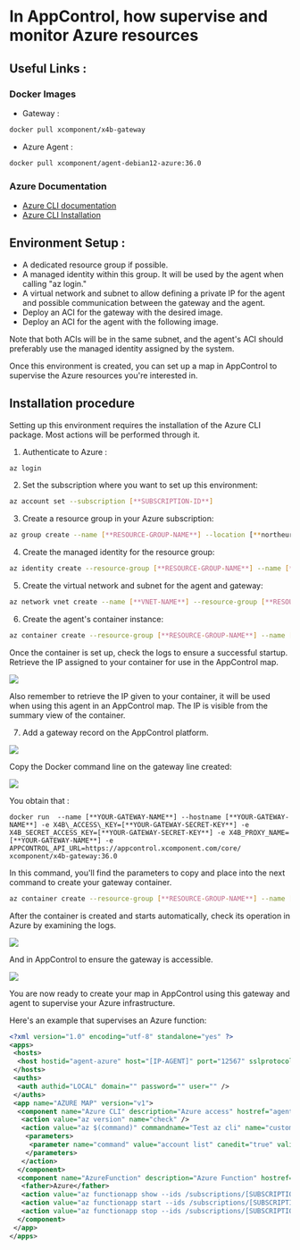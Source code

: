 # In AppControl, how supervise and monitor Azure resources

## Useful Links :

### Docker Images

- Gateway :

```bash
docker pull xcomponent/x4b-gateway
```

- Azure Agent :

```bash
docker pull xcomponent/agent-debian12-azure:36.0
```

### Azure Documentation

- [Azure CLI documentation](https://learn.microsoft.com/en-us/cli/azure/?view=azure-cli-latest)
- [Azure CLI Installation](https://learn.microsoft.com/en-us/cli/azure/install-azure-cli)

## Environment Setup :

- A dedicated resource group if possible.
- A managed identity within this group. It will be used by the agent when calling "az login."
- A virtual network and subnet to allow defining a private IP for the agent and possible communication between the gateway and the agent.
- Deploy an ACI for the gateway with the desired image.
- Deploy an ACI for the agent with the following image.

Note that both ACIs will be in the same subnet, and the agent's ACI should preferably use the managed identity assigned by the system.

Once this environment is created, you can set up a map in AppControl to supervise the Azure resources you're interested in.

## Installation procedure

Setting up this environment requires the installation of the Azure CLI package. Most actions will be performed through it.

1. Authenticate to Azure :

```bash
az login
```

2. Set the subscription where you want to set up this environment:

```bash
az account set --subscription [**SUBSCRIPTION-ID**]
```

3. Create a resource group in your Azure subscription:

```bash
az group create --name [**RESOURCE-GROUP-NAME**] --location [**northeurope par exemple**]
```

4. Create the managed identity for the resource group:

```bash
az identity create --resource-group [**RESOURCE-GROUP-NAME**] --name [**IDENTITY-NAME**]
```

5. Create the virtual network and subnet for the agent and gateway:

```bash
az network vnet create --name [**VNET-NAME**] --resource-group [**RESOURCE-GROUP-NAME**] --address-prefix 10.0.0.0/16 --subnet-name [**SUBNET-NAME**] --subnet-prefixes 10.0.0.0/24
```

6. Create the agent's container instance:

```bash
az container create --resource-group [**RESOURCE-GROUP-NAME**] --name [**CONTAINER-NAME**] --image docker.io/xcomponent/agent-debian12-azure:36.0 --assign-identity --scope /subscriptions/[**SUBSCRIPTION-ID**]/resourcegroups/[**RESOURCE-GROUP-NAME**] --vnet [**VNET-NAME**] --subnet [**SUBNET-NAME**]
```

Once the container is set up, check the logs to ensure a successful startup. Retrieve the IP assigned to your container for use in the AppControl map.

![](container_created.png)

Also remember to retrieve the IP given to your container, it will be used when using this agent in an AppControl map. The IP is visible from the summary view of the container.

7. Add a gateway record on the AppControl platform.

![](gateway_creation.png)

Copy the Docker command line on the gateway line created:

![](copy_command.png)

You obtain that :

```docker
docker run  --name [**YOUR-GATEWAY-NAME**] --hostname [**YOUR-GATEWAY-NAME**] -e X4B\_ACCESS\_KEY=[**YOUR-GATEWAY-SECRET-KEY**] -e X4B_SECRET_ACCESS_KEY=[**YOUR-GATEWAY-SECRET-KEY**] -e X4B_PROXY_NAME=[**YOUR-GATEWAY-NAME**] -e APPCONTROL_API_URL=https://appcontrol.xcomponent.com/core/ xcomponent/x4b-gateway:36.0
```

In this command, you'll find the parameters to copy and place into the next command to create your gateway container.

```bash
az container create --resource-group [**RESOURCE-GROUP-NAME**] --name [**CONTAINER-GATEWAY-NAME**] --image xcomponent/x4b-gateway:36.0 --restart-policy OnFailure --environment-variables X4B_ACCESS_KEY=[**YOUR-GATEWAY-ACCESS-KEY**] X4B_SECRET_ACCESS_KEY=[**YOUR-GATEWAY-SECRET-KEY**] X4B_PROXY_NAME=[**YOUR-GATEWAY-NAME**] APPCONTROL_API_URL=https://appcontrol.xcomponent.com/core/ --vnet [**VNET-NAME**] --subnet [**SUBNET-NAME**]
```

After the container is created and starts automatically, check its operation in Azure by examining the logs.

![](gateway_container.png)

And in AppControl to ensure the gateway is accessible.

![](gateway_started.png)

You are now ready to create your map in AppControl using this gateway and agent to supervise your Azure infrastructure.

Here's an example that supervises an Azure function:

```xml
<?xml version="1.0" encoding="utf-8" standalone="yes" ?>
<apps>
 <hosts>
  <host hostid="agent-azure" host="[IP-AGENT]" port="12567" sslprotocol="Tls12" />
 </hosts>
 <auths>
  <auth authid="LOCAL" domain="" password="" user="" />
 </auths>
 <app name="AZURE MAP" version="v1">
  <component name="Azure CLI" description="Azure access" hostref="agent-azure" authref="LOCAL" redirectoutput="false" type="file">
   <action value="az version" name="check" />
   <action value="az $(command)" commandname="Test az cli" name="custom">
    <parameters>
     <parameter name="command" value="account list" canedit="true" validation="\*" />
    </parameters>
   </action>
  </component>
  <component name="AzureFunction" description="Azure Function" hostref="agent-azure" authref="LOCAL" redirectoutput="true" type="browser">
   <father>Azure</father>
   <action value="az functionapp show --ids /subscriptions/[SUBSCRIPTION-ID]/resourceGroups/[RESOURCE-GROUP-NAME]/providers/Microsoft.Web/sites/[FUNCTION-APP-NAME] --query 'state' | grep -q '&#34;Running&#34;'" name="check" />
   <action value="az functionapp start --ids /subscriptions/[SUBSCRIPTION-ID]/resourceGroups/[RESOURCE-GROUP-NAME]/providers/Microsoft.Web/sites/[FUNCTION-APP-NAME]" name="enable" />
   <action value="az functionapp stop --ids /subscriptions/[SUBSCRIPTION-ID]/resourceGroups/[RESOURCE-GROUP-NAME]/providers/Microsoft.Web/sites/[FUNCTION-APP-NAME]" name="disable" />
  </component>
 </app>
</apps>
```

